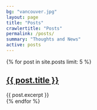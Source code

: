 ```yaml
---
bg: "vancouver.jpg"
layout: page
title: "Posts"
crawlertitle: "Posts"
permalink: /posts/
summary: "Thoughts and News"
active: posts
---
```


{% for post in site.posts limit: 5 %}
  <article class="index-page">
    <h2><a href="{{ post.url | relative_url }}">{{ post.title }}</a></h2>
    {{ post.excerpt }}
  </article>
{% endfor %}
